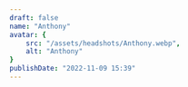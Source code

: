 ```yaml
---
draft: false
name: "Anthony"
avatar: {
    src: "/assets/headshots/Anthony.webp",
    alt: "Anthony"
}
publishDate: "2022-11-09 15:39"
---
```

